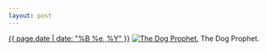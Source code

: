 ```yaml
---
layout: post
---
```


<p>
  <time><a href="/276">{{ page.date | date: "%B %e, %Y" }}</a></time>
  <a href="/276"><img src="{{ site.assets_url }}/276-640.jpg" srcset="{{ site.assets_url }}/276-1280.jpg 1280w, {{ site.assets_url }}/276-960.jpg 960w, {{ site.assets_url }}/276-640.jpg 640w, {{ site.assets_url }}/276-320.jpg 320w" sizes="(min-width: 700px) 50vw, calc(100vw - 2rem)" alt="The Dog Prophet." /></a>
  <span>The Dog Prophet.</span>
</p>
